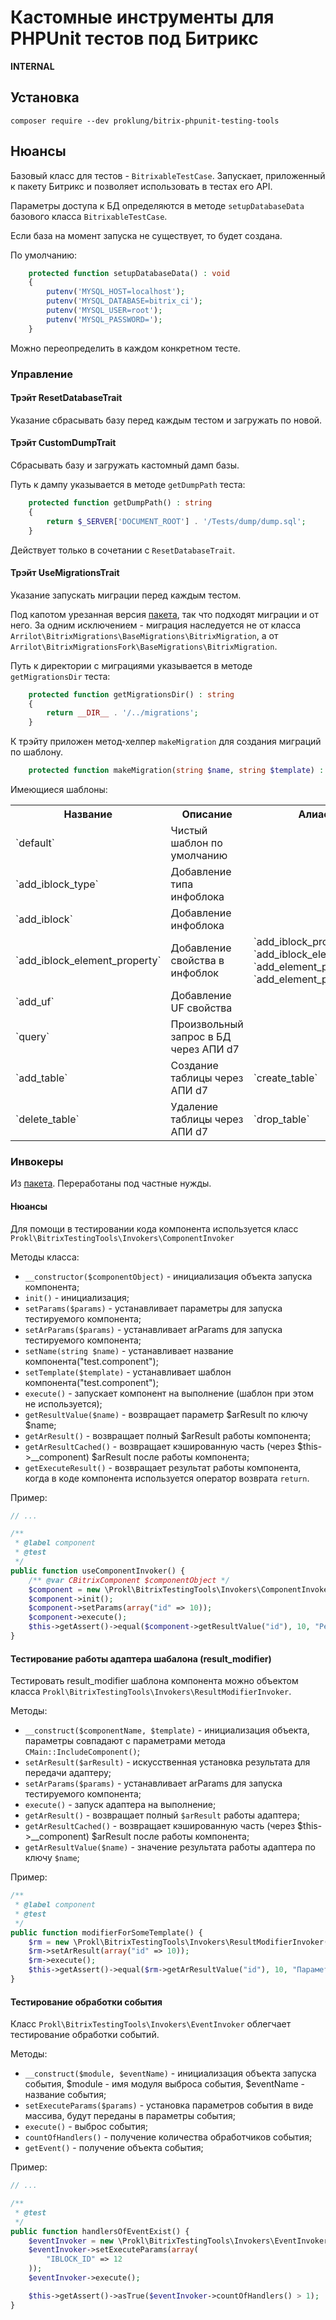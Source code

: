 # Кастомные инструменты для PHPUnit тестов под Битрикс

**INTERNAL**

## Установка

`composer require --dev proklung/bitrix-phpunit-testing-tools`

## Нюансы

Базовый класс для тестов - `BitrixableTestCase`. Запускает, приложенный к пакету Битрикс и позволяет использовать в тестах
его API.

Параметры доступа к БД определяются в методе `setupDatabaseData` базового класса `BitrixableTestCase`.

Если база на момент запуска не существует, то будет создана.

По умолчанию:

```php
    protected function setupDatabaseData() : void
    {
        putenv('MYSQL_HOST=localhost');
        putenv('MYSQL_DATABASE=bitrix_ci');
        putenv('MYSQL_USER=root');
        putenv('MYSQL_PASSWORD=');
    }
```

Можно переопределить в каждом конкретном тесте.

### Управление

#### Трэйт ResetDatabaseTrait

Указание сбрасывать базу перед каждым тестом и загружать по новой.

#### Трэйт CustomDumpTrait

Сбрасывать базу и загружать кастомный дамп базы. 

Путь к дампу указывается в методе `getDumpPath` теста:

```php
    protected function getDumpPath() : string
    {
        return $_SERVER['DOCUMENT_ROOT'] . '/Tests/dump/dump.sql';
    }

```
Действует только в сочетании с `ResetDatabaseTrait`.

#### Трэйт UseMigrationsTrait

Указание запускать миграции перед каждым тестом. 

Под капотом урезанная версия [пакета](https://github.com/arrilot/bitrix-migrations), так что подходят миграции и от него. 
За одним исключением - миграция наследуется не от класса `Arrilot\BitrixMigrations\BaseMigrations\BitrixMigration`, а от 
`Arrilot\BitrixMigrationsFork\BaseMigrations\BitrixMigration`.

Путь к директории с миграциями указывается в методе `getMigrationsDir` теста:

```php
    protected function getMigrationsDir() : string
    {
        return __DIR__ . '/../migrations';
    }
```

К трэйту приложен метод-хелпер `makeMigration` для создания миграций по шаблону.

```php
    protected function makeMigration(string $name, string $template) : void
```

Имеющиеся шаблоны:

<table>
<tr><th>Название</th><th>Описание</th><th>Алиасы</th></tr>
<tr>
    <td>`default`</td>
    <td>Чистый шаблон по умолчанию</td>
    <td></td>
</tr>
<tr>
    <td>`add_iblock_type`</td>
    <td>Добавление типа инфоблока</td>
    <td></td>
</tr>
<tr>
    <td>`add_iblock`</td>
    <td>Добавление инфоблока</td>
    <td></td>
</tr>
<tr>
    <td>`add_iblock_element_property`</td>
    <td>Добавление свойства в инфоблок</td>
    <td>`add_iblock_prop`, `add_iblock_element_prop`, `add_element_prop`, `add_element_property`</td>
</tr>
<tr>
    <td>`add_uf`</td>
    <td>Добавление UF свойства</td>
    <td></td>
</tr>
<tr>
    <td>`query`</td>
    <td>Произвольный запрос в БД через АПИ d7</td>
    <td></td>
</tr>
<tr>
    <td>`add_table`</td>
    <td>Создание таблицы через АПИ d7</td>
    <td>`create_table`</td>
</tr>
<tr>
    <td>`delete_table`</td>
    <td>Удаление таблицы через АПИ d7</td>
    <td>`drop_table`</td>
</tr>
</table>

### Инвокеры

Из [пакета](https://github.com/worksolutions/bitrix-module-bunit). Переработаны под частные нужды.

#### Нюансы

Для помощи в тестировании кода компонента используется класс ```Prokl\BitrixTestingTools\Invokers\ComponentInvoker```

Методы класса:

- ```__constructor($componentObject)``` - инициализация объекта запуска компонента;
- ```init()``` - инициализация;
- ```setParams($params)``` - устанавливает параметры для запуска тестируемого компонента;
- ```setArParams($params)``` - устанавливает arParams для запуска тестируемого компонента;
- ```setName(string $name)``` - устанавливает название компонента("test.component");
- ```setTemplate($template)``` - устанавливает шаблон компонента("test.component");
- ```execute()``` - запускает компонент на выполнение (шаблон при этом не используется);
- ```getResultValue($name)``` - возвращает параметр $arResult по ключу $name;
- ```getArResult()``` - возвращает полный $arResult работы компонента;
- ```getArResultCached()``` - возвращает кэшированную часть (через $this->__component) $arResult после работы компонента;
- ```getExecuteResult()``` - возвращает результат работы компонента, когда в коде компонента используется оператор возврата ```return```.

Пример:

```php
// ...

/**
 * @label component
 * @test
 */
public function useComponentInvoker() {
    /** @var CBitrixComponent $componentObject */
    $component = new \Prokl\BitrixTestingTools\Invokers\ComponentInvoker($componentObject);
    $component->init();
    $component->setParams(array("id" => 10));
    $component->execute();
    $this->getAssert()->equal($component->getResultValue("id"), 10, "Результат не верен");
}
```

#### Тестирование работы адаптера шабалона (result_modifier)

Тестировать result_modifier шаблона компонента можно объектом класса ```Prokl\BitrixTestingTools\Invokers\ResultModifierInvoker```.

Методы:

- ```__construct($componentName, $template)``` - инициализация объекта, параметры совпадают с параметрами метода ```CMain::IncludeComponent()```;
- ```setArResult($arResult)``` - искусственная установка результата для передачи адаптеру;
- ```setArParams($params)``` - устанавливает arParams для запуска тестируемого компонента;
- ```execute()``` - запуск адаптера на выполнение;
- ```getArResult()``` - возвращает полный ```$arResult``` работы адаптера;
- ```getArResultCached()``` - возвращает кэшированную часть (через $this->__component) $arResult после работы компонента;
- ```getArResultValue($name)``` - значение результата работы адаптера по ключу ```$name```;

Пример:

```php
/**
 * @label component
 * @test
 */
public function modifierForSomeTemplate() {
    $rm = new \Prokl\BitrixTestingTools\Invokers\ResultModifierInvoker("project:test.with.class", "list");
    $rm->setArResult(array("id" => 10));
    $rm->execute();
    $this->getAssert()->equal($rm->getArResultValue("id"), 10, "Параметры не равны");
}
```

#### Тестирование обработки события

Класс ```Prokl\BitrixTestingTools\Invokers\EventInvoker``` облегчает тестирование обработки событий.

Методы:

- ```__construct($module, $eventName)``` - инициализация объекта запуска события, $module - имя модуля выброса события, $eventName - название события;
- ```setExecuteParams($params)``` - установка параметров события в виде массива, будут переданы в параметры события;
- ```execute()``` - выброс события;
- ```countOfHandlers()``` - получение количества обработчиков события;
- ```getEvent()``` - получение объекта события;

Пример:

```php
// ...

/**
 * @test
 */
public function handlersOfEventExist() {
    $eventInvoker = new \Prokl\BitrixTestingTools\Invokers\EventInvoker("main", "OnPageStart");
    $eventInvoker->setExecuteParams(array(
        "IBLOCK_ID" => 12
    ));
    $eventInvoker->execute();

    $this->getAssert()->asTrue($eventInvoker->countOfHandlers() > 1);
}
```
